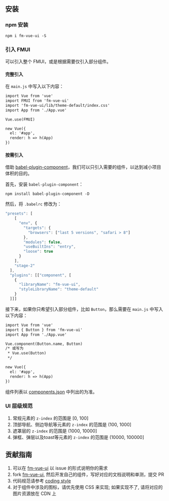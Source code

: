 ## 安装
### npm 安装
```
npm i fm-vue-ui -S
```

### 引入 FMUI
可以引入整个 FMUI，或是根据需要仅引入部分组件。

#### 完整引入

在 `main.js` 中写入以下内容：

```html
import Vue from 'vue'
import FMUI from 'fm-vue-ui'
import 'fm-vue-ui/lib/theme-default/index.css'
import App from './App.vue'

Vue.use(FMUI)

new Vue({
  el: '#app',
  render: h => h(App)
})
```

#### 按需引入
借助 [babel-plugin-component](https://github.com/QingWei-Li/babel-plugin-component)，我们可以只引入需要的组件，以达到减小项目体积的目的。

首先，安装 `babel-plugin-component`：

```
npm install babel-plugin-component -D
```

然后，将 `.babelrc` 修改为：

```js
"presets": [
    [
      "env", {
        "targets": {
          "browsers": ["last 5 versions", "safari > 8"]
        },
        "modules": false,
        "useBuiltIns": "entry",
        "loose": true
      }
    ],
    "stage-2"
  ],
  "plugins": [["component", [
    {
      "libraryName": "fm-vue-ui",
      "styleLibraryName": "theme-default"
    }
  ]]]
```

接下来，如果你只希望引入部分组件，比如 `Button`，那么需要在 `main.js` 中写入以下内容：

```html
import Vue from 'vue'
import { Button } from 'fm-vue-ui'
import App from './App.vue'

Vue.component(Button.name, Button)
/* 或写为
 * Vue.use(Button)
 */

new Vue({
  el: '#app',
  render: h => h(App)
})
```

组件列表以 [components.json](https://github.com/fmfe/fm-vue-ui/blob/master/components.json) 中列出的为准。

### UI 层级规范
1. 常规元素的 `z-index` 的范围是 [0, 100]
2. 顶部导航、侧边导航等元素的 `z-index` 的范围是 (100, 1000]
3. 遮罩层的 `z-index` 的范围是 (1000, 10000]
4. 弹框、弹层以及toast等元素的 `z-index` 的范围是 (10000, 100000]

## 贡献指南

1. 可以在 [fm-vue-ui](https://github.com/fmfe/fm-vue-ui/issues) 以 issue 的形式说明你的需求
2. fork [fm-vue-ui](https://github.com/fmfe/fm-vue-ui), 然后开发自己的组件，写好对应的文档说明和单测，提交 PR
3. 代码规范请参考 [coding style](https://github.com/fmfe/fe-coding-style-guide/)
4. 对于组件中涉及的图标，请优先使用 CSS 来实现; 如果实现不了, 请将对应的图片资源放在 CDN 上